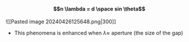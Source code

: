 #### $$n \lambda = d \space sin \theta$$
![[Pasted image 20240426125648.png|300]]

- This phenomena is enhanced when $\lambda \approx$ aperture (the size of the gap)

